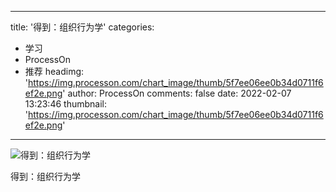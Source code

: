 
---
title: '得到：组织行为学'
categories: 
 - 学习
 - ProcessOn
 - 推荐
headimg: 'https://img.processon.com/chart_image/thumb/5f7ee06ee0b34d0711f6ef2e.png'
author: ProcessOn
comments: false
date: 2022-02-07 13:23:46
thumbnail: 'https://img.processon.com/chart_image/thumb/5f7ee06ee0b34d0711f6ef2e.png'
---

<div>   
<img class="thumb" alt="得到：组织行为学" src="https://img.processon.com/chart_image/thumb/5f7ee06ee0b34d0711f6ef2e.png" referrerpolicy="no-referrer">
<p>得到：组织行为学</p>  
</div>
            